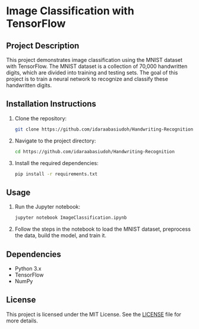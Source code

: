 # **Image Classification with TensorFlow**

## **Project Description**
This project demonstrates image classification using the MNIST dataset with TensorFlow. The MNIST dataset is a collection of 70,000 handwritten digits, which are divided into training and testing sets. The goal of this project is to train a neural network to recognize and classify these handwritten digits.

## **Installation Instructions**
1. Clone the repository:
   ```bash
   git clone https://github.com/idaraabasiudoh/Handwriting-Recognition
   ```
2. Navigate to the project directory:
   ```bash
   cd https://github.com/idaraabasiudoh/Handwriting-Recognition
   ```
3. Install the required dependencies:
   ```bash
   pip install -r requirements.txt
   ```

## **Usage**
1. Run the Jupyter notebook:
   ```bash
   jupyter notebook ImageClassification.ipynb
   ```
2. Follow the steps in the notebook to load the MNIST dataset, preprocess the data, build the model, and train it.

## **Dependencies**
- Python 3.x
- TensorFlow
- NumPy

## **License**
This project is licensed under the MIT License. See the [LICENSE](LICENSE) file for more details.
